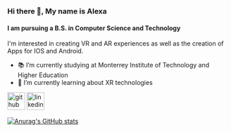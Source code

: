 <!--
**AlexaBF/AlexaBF** is a ✨ _special_ ✨ repository because its `README.md` (this file) appears on your GitHub profile.

Here are some ideas to get you started:

- 🔭 I’m currently working on ...
- 🌱 I’m currently learning about XR technologies
- 👯 I’m looking to collaborate on ...
- 🤔 I’m looking for help with ...
- 💬 Ask me about ...
- 📫 How to reach me: ...
- 😄 Pronouns: ...
- ⚡ Fun fact: ...
-->
### Hi there 👋, My name is Alexa
#### I am pursuing a B.S. in Computer Science and Technology

I'm interested in creating VR and AR experiences as well as the creation of Apps for IOS and Android.

- 📚 I’m currently studying at Monterrey Institute of Technology and Higher Education
- 🌱 I’m currently learning about XR technologies


[<img src='https://cdn.jsdelivr.net/npm/simple-icons@3.0.1/icons/github.svg' alt='github' height='40'>](https://github.com/AlexaBF)  [<img src='https://cdn.jsdelivr.net/npm/simple-icons@3.0.1/icons/linkedin.svg' alt='linkedin' height='40'>](https://www.linkedin.com/in/Alexa-BF)  
 
[![Anurag's GitHub stats](https://github-readme-stats.vercel.app/api?username=AlexaBF)](https://github.com/anuraghazra/github-readme-stats)
